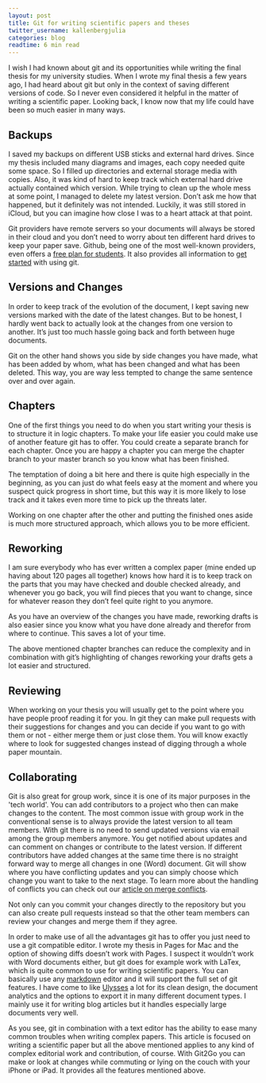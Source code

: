 ```yaml
---
layout: post
title: Git for writing scientific papers and theses
twitter_username: kallenbergjulia
categories: blog
readtime: 6 min read
---
```


I wish I had known about git and its opportunities while writing the final thesis for my university studies.
When I wrote my final thesis a few years ago, I had heard about git but only in the context of saving different versions of code. So I never even considered it helpful in the matter of writing a scientific paper. Looking back, I know now that my life could have been so much easier in many ways.

## Backups

I saved my backups on different USB sticks and external hard drives. Since my thesis included many diagrams and images, each copy needed quite some space. So I filled up directories and external storage media with copies.
Also, it was kind of hard to keep track which external hard drive actually contained which version. While trying to clean up the whole mess at some point, I managed to delete my latest version. Don’t ask me how that happened, but it definitely was not intended. Luckily, it was still stored in iCloud, but you can imagine how close I was to a heart attack at that point.

Git providers have remote servers so your documents will always be stored in their cloud and you don’t need to worry about ten different hard drives to keep your paper save. Github, being one of the most well-known providers, even offers a [free plan for students][1]. It also provides all information to [get started][2] with using git.

## Versions and Changes

In order to keep track of the evolution of the document, I kept saving new versions marked with the date of the latest changes. But to be honest, I hardly went back to actually look at the changes from one version to another. It’s just too much hassle going back and forth between huge documents.

Git on the other hand shows you side by side changes you have made, what has been added by whom, what has been changed and what has been deleted. This way, you are way less tempted to change the same sentence over and over again.

## Chapters

One of the first things you need to do when you start writing your thesis is to structure it in logic chapters. To make your life easier you could make use of another feature git has to offer. You could create a separate branch for each chapter. Once you are happy a chapter you can merge the chapter branch to your master branch so you know what has been finished. 

The temptation of doing a bit here and there is quite high especially in the beginning, as you can just do what feels easy at the moment and where you suspect quick progress in short time, but this way it is more likely to lose track and it takes even more time to pick up the threats later. 

Working on one chapter after the other and putting the finished ones aside is much more structured approach, which allows you to be more efficient.

## Reworking

I am sure everybody who has ever written a complex paper (mine ended up having about 120 pages all together) knows how hard it is to keep track on the parts that you may have checked and double checked already, and whenever you go back, you will find pieces that you want to change, since for whatever reason they don’t feel quite right to you anymore.
 
As you have an overview of the changes you have made, reworking drafts is also easier since you know what you have done already and therefor from where to continue. This saves a lot of your time.

The above mentioned chapter branches can reduce the complexity and in combination with git’s highlighting of changes reworking your drafts gets a lot easier and structured.

## Reviewing

When working on your thesis you will usually get to the point where you have people proof reading it for you. In git they can make pull requests with their suggestions for changes and you can decide if you want to go with them or not - either merge them or just close them.
You will know exactly where to look for suggested changes instead of digging through a whole paper mountain.

## Collaborating

Git is also great for group work, since it is one of its major purposes in the 'tech world'. 
You can add contributors to a project who then can make changes to the content. The most common issue with group work in the conventional sense is to always provide the latest version to all team members. 
With git there is no need to send updated versions via email among the group members anymore. You get notified about updates and can comment on changes or contribute to the latest version. 
If different contributors have added changes at the same time there is no straight forward way to merge all changes in one (Word) document. Git will show where you have conflicting updates and you can simply choose which change you want to take to the next stage.
To learn more about the handling of conflicts you can check out our [article on merge conflicts][3].

Not only can you commit your changes directly to the repository but you can also create pull requests instead so that the other team members can review your changes and merge them if they agree.

In order to make use of all the advantages git has to offer you just need to use a git compatible editor.
I wrote my thesis in Pages for Mac and the option of showing diffs doesn’t work with Pages. I suspect it wouldn’t work with Word documents either, but git does for example work with LaTex, which is quite common to use for writing scientific papers.
You can basically use any [markdown][4] editor and it will support the full set of git features. 
I have come to like [Ulysses][5] a lot for its clean design, the document analytics and the options to export it in many different document types. I mainly use it for writing blog articles but it handles especially large documents very well.

As you see, git in combination with a text editor has the ability to ease many common troubles when writing complex papers.
This article is focused on writing a scientific paper but all the above mentioned applies to any kind of complex editorial work and contribution, of course.
With Git2Go you can make or look at changes while commuting or lying on the couch with your iPhone or iPad. It provides all the features mentioned above.

[1]:	https://education.github.com
[2]:	https://guides.github.com/activities/hello-world/
[3]:	http://git2go.com/blog/2016/03/21/How-Git-creates-and-handles-merge-conflicts.html
[4]:	http://whatismarkdown.com
[5]:	http://www.ulyssesapp.com